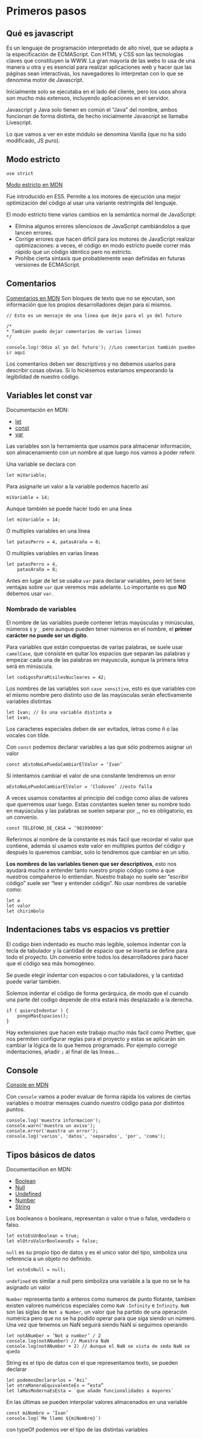 # Primeros pasos

## Qué es javascript
Es un lenguaje de programación interpretado de alto nivel, que se adapta a la especificación de ECMAScript. Con HTML y CSS son las tecnologías claves que constituyen la WWW. La gran mayoría de las webs lo usa de una manera u otra y es esencial para realizar aplicaciones web y hacer que las páginas sean interactivas, los navegadores lo interpretan con lo que se denomina motor de Javascript.

Inicialmente solo se ejecutaba en el lado del cliente, pero los usos ahora son mucho más extensos, incluyendo aplicaciones en el servidor.

Javascript y Java solo tienen en común el “Java” del nombre, ambos funcionan de forma distinta, de hecho inicialmente Javascript se llamaba Livescript.

Lo que vamos a ver en este módulo se denomina Vanilla (que no ha sido modificado, JS puro).


## Modo estricto

	use strict

[Modo estricto en MDN](https://developer.mozilla.org/es/docs/Web/JavaScript/Referencia/Modo_estricto)

Fue introducido en ES5. Permite a los motores de ejecución una mejor optimización del código al usar una variante restringida del lenguaje.

El modo estricto tiene varios cambios en la semántica normal de JavaScript:

* Elimina algunos errores silenciosos de JavaScript cambiándolos a que lancen errores.
* Corrige errores que hacen difícil para los motores de JavaScript realizar optimizaciones: a veces, el código en modo estricto puede correr más rápido que un código idéntico pero no estricto.
* Prohibe cierta sintaxis que probablemente sean definidas en futuras versiones de ECMAScript.


## Comentarios

[Comentarios en MDN](https://developer.mozilla.org/es/docs/Web/CSS/Comentarios)
Son bloques de texto que no se ejecutan, son información que los propios desarrolladores dejan para sí mismos.

	// Esto es un mensaje de una linea que dejo para el yo del futuro
	
	/*
	* También puedo dejar comentarios de varias lineas
	*/
	
	console.log('Odio al yo del futuro'); //Los comentarios también pueden ir aquí
	
Los comentarios deben ser descriptivos y no debemos usarlos para describir cosas obvias. Si lo hiciésemos estaríamos empeorando la legibilidad de nuestro código.

## Variables let const var

Documentación en MDN:

* [let](https://developer.mozilla.org/es/docs/Web/JavaScript/Referencia/Sentencias/let)
* [const](https://developer.mozilla.org/es/docs/Web/JavaScript/Referencia/Sentencias/const)
* [var](https://developer.mozilla.org/es/docs/Web/JavaScript/Referencia/Sentencias/var)

Las variables son la herramienta que usamos para almacenar información, son almacenamiento con un nombre al que luego nos vamos a poder referir.

Una variable se declara con 
	
	let miVariable;
	
Para asignarle un valor a la variable podemos hacerlo así

	miVariable = 14;
	
Aunque también se puede hacer todo en una linea 

	let miVariable = 14;

O multiples variables en una linea 

	let patasPerro = 4, patasAraña = 8;
	
O multiples variables en varias lineas 

	let patasPerro = 4, 
		patasAraña = 8;

Antes en lugar de let se usaba `var` para declarar variables, pero let tiene ventajas sobre `var` que veremos más adelante. Lo importante es que **NO** debemos usar `var`.

### Nombrado de variables

El nombre de las variables puede contener letras mayúsculas y minúsculas, números `$` y `_` pero aunque pueden tener números en el nombre, el **primer carácter no puede ser un dígito**.

Para variables que están compuestas de varias palabras, se suele usar `camelCase`, que consiste en quitar los espacios que separan las palabras y empezar cada una de las palabras en mayuscula, aunque la primera letra será en minúscula.

	let codigosParaMisilesNucleares = 42;

Los nombres de las variables son `case sensitive`, esto es que variables con el mismo nombre pero distinto uso de las mayúsculas serán efectivamente variables distintas

	let Ivan; // Es una variable distinta a 
	let ivan;

Los caracteres especiales deben de ser evitados, letras como ñ o las vocales con tilde.

Con `const` podemos declarar variables a las que sólo podremos asignar un valor

	const aEstoNoLePuedoCambiarElValor = ‘Ivan’

Si intentamos cambiar el valor de una constante tendremos un error

	aEstoNoLePuedoCambiarElValor = ‘Clodoveo’ //esto falla

A veces usamos constantes al principio del codigo como alias de valores que querremos usar luego. Estas constantes suelen tener su nombre todo en mayúsculas y las palabras se suelen separar por _, no es obligatorio, es un convenio.

	const TELEFONO_DE_CASA = ‘981999999’

Referirnos al nombre de la constante es más facil que recordar el valor que contiene, además si usamos este valor en múltiples puntos del código y después lo queremos cambiar, solo lo tendremos que cambiar en un sitio.

**Los nombres de las variables tienen que ser descriptivos**, esto nos ayudará mucho a entender tanto nuestro propio código como a que nuestros compañeros lo entiendan. Nuestro trabajo no suele ser “escribir código” suele ser “leer y entender código”. No usar nombres de variable como:

	let a
	let valor
	let chirimbolo

## Indentaciones tabs vs espacios vs prettier
El codigo bien indentado es mucho más legible, solemos indentar con la tecla de tabulador y la cantidad de espacio que se inserta se define para todo el proyecto. Un convenio entre todos los desarrolladores para hacer que el código sea más homogéneo.

Se puede elegir indentar con espacios o con tabuladores, y la cantidad puede variar también.

Solemos indentar el código de forma gerárquica, de modo que el cuando una parte del codigo depende de otra estará más desplazado a la derecha.

	if ( quieroIndentar ) {
		pongoMasEspacios();
	}

Hay extensiones que hacen este trabajo mucho más facil como Prettier, que nos permiten configurar reglas para el proyecto y estas se aplicarán sin cambiar la lógica de lo que hemos programado. Por ejemplo corregir indentaciones, añadir `;` al final de las lineas...

## Console

[Console en MDN](https://developer.mozilla.org/es/docs/Web/API/Console)

Con `console` vamos a poder evaluar de forma rápida los valores de ciertas variables o mostrar mensajes cuando nuestro código pasa por distintos puntos.

	console.log('muestra informacion');
	console.warn('muestra un aviso');
	console.error('muestra un error');
	console.log('varios', 'datos', 'separados', 'por', 'coma');

## Tipos básicos de datos

Documentaciñon en MDN:

* [Boolean](https://developer.mozilla.org/es/docs/Web/JavaScript/Referencia/Objetos_globales/Boolean)
* [Null](https://developer.mozilla.org/es/docs/Web/JavaScript/Referencia/Objetos_globales/null)
* [Undefined](https://developer.mozilla.org/es/docs/Web/JavaScript/Referencia/Objetos_globales/undefined)
* [Number](https://developer.mozilla.org/es/docs/Web/JavaScript/Referencia/Objetos_globales/Number)
* [String](https://developer.mozilla.org/es/docs/Web/JavaScript/Referencia/Objetos_globales/String)

Los booleanos o booleans, representan o valor o true o false, verdadero o falso.
	
	let estoEsUnBoolean = true;
	let elOtroValorBooleanoEs = false;

`null` es su propio tipo de datos y es el unico valor del tipo, simboliza una referencia a un objeto no definido.

	let estoEsNull = null;

`undefined` es similar a null pero simboliza una variable a la que no se le ha asignado un valor

`Number` representa tanto a enteros como numeros de punto flotante, tambien existen valores numéricos especiales como `NaN` `-Infinity` e `Infinity`. `NaN` son las siglas de `Not a Number`, un valor que ha partido de una operación numérica pero que no se ha podido operar para que siga siendo un número. Una vez que tenemos un NaN seguirá siendo NaN si seguimos operando

	let notANumber = ‘Not a number’ / 2
	console.log(notANumber) // Muestra NaN
	console.log(notANumber + 2) // Aunque el NaN se vista de seda NaN se queda

String es el tipo de datos con el que representamos texto, se pueden declarar

	let podemosDeclararlos = ‘Asi’
	let otraManeraEquivalenteEs = “esta”
	let laMasModernaEsEsta = `que añade funcionalidades a mayores`

En las últimas se pueden interpolar valores almacenados en una variable

	const miNombre = ‘Ivan’
	console.log(`Me llamo ${miNombre}`)

con typeOf podemos ver el tipo de las distintas variables
